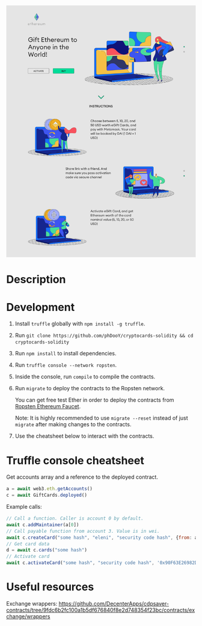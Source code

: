 ![Design concept](design_concept.png)

# Description


# Development

1. Install `truffle` globally with `npm install -g truffle`.
2. Run `git clone https://github.com/phDooY/cryptocards-solidity && cd cryptocards-solidity`
3. Run `npm install` to install dependencies.
4. Run `truffle console --network ropsten`.
5. Inside the console, run `compile` to compile the contracts.
6. Run `migrate` to deploy the contracts to the Ropsten network.

   You can get free test Ether in order to deploy the contracts from [Ropsten Ethereum Faucet](https://faucet.ropsten.be/).

   Note: It is highly recommended to use `migrate --reset` instead of just `migrate` after making changes to the contracts.
7. Use the cheatsheet below to interact with the contracts.

# Truffle console cheatsheet

Get accounts array and a reference to the deployed contract.

```javascript
a = await web3.eth.getAccounts()
c = await GiftCards.deployed()
```

Example calls:

```javascript
// Call a function. Caller is account 0 by default.
await c.addMaintainer(a[0])
// Call payable function from account 3. Value is in wei.
await c.createCard("some hash", "eleni", "security code hash", {from: a[0], value: 200000000000000000})
// Get card data
d = await c.cards("some hash")
// Activate card
await c.activateCard("some hash", "security code hash", '0x90F63E26982DF91Af836FA3339791a2b2A3452F8')
```


# Useful resources

Exchange wrappers:
https://github.com/DecenterApps/cdpsaver-contracts/tree/9fdc6b2fc100a1b5df676840f8e2d748354f23bc/contracts/exchange/wrappers
